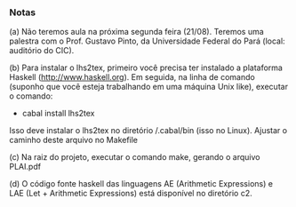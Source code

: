 ### Notas 

(a) Não teremos aula na próxima segunda feira (21/08). Teremos uma palestra com o Prof. Gustavo Pinto, da Universidade Federal do Pará (local: auditório do CIC). 

(b) Para instalar o lhs2tex, primeiro você precisa ter instalado a plataforma Haskell (http://www.haskell.org). Em seguida, na linha de comando (suponho que você esteja trabalhando em uma máquina Unix like), executar o comando: 

   * cabal install lhs2tex

Isso deve instalar o lhs2tex no diretório <home>/.cabal/bin (isso no Linux). Ajustar o caminho deste arquivo no Makefile

(c) Na raiz do projeto, executar o comando make, gerando o arquivo PLAI.pdf

(d) O código fonte haskell das linguagens AE (Arithmetic Expressions) e LAE (Let + Arithmetic Expressions) está disponível no diretório c2.  
